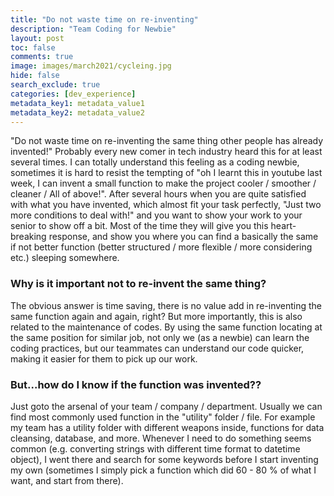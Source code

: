 ```yaml
---
title: "Do not waste time on re-inventing"
description: "Team Coding for Newbie"
layout: post
toc: false
comments: true
image: images/march2021/cycleing.jpg
hide: false
search_exclude: true
categories: [dev_experience]
metadata_key1: metadata_value1
metadata_key2: metadata_value2
---
```


"Do not waste time on re-inventing the same thing other people has already invented!" Probably every new comer in tech industry heard this for at least several times. I can totally understand this feeling as a coding newbie, sometimes it is hard to resist the tempting of "oh I learnt this in youtube last week, I can invent a small function to make the project cooler / smoother / cleaner / All of above!". After several hours when you are quite satisfied with what you have invented, which almost fit your task perfectly, "Just two more conditions to deal with!" and you want to show your work to your senior to show off a bit. Most of the time they will give you this heart-breaking response, and show you where you can find a basically the same if not better function (better structured / more flexible / more considering etc.) sleeping somewhere.

### Why is it important not to re-invent the same thing?
The obvious answer is time saving, there is no value add in re-inventing the same function again and again, right? But more importantly, this is also related to the maintenance of codes. By using the same function locating at the same position for similar job, not only we (as a newbie) can learn the coding practices, but our teammates can understand our code quicker, making it easier for them to pick up our work.

### But...how do I know if the function was invented??
Just goto the arsenal of your team / company / department. Usually we can find most commonly used function in the "utility" folder / file. For example my team has a utility folder with different weapons inside, functions for data cleansing, database, and more. Whenever I need to do something seems common (e.g. converting strings with different time format to datetime object), I went there and search for some keywords before I start inventing my own (sometimes I simply pick a function which did 60 - 80 % of what I want, and start from there).
